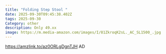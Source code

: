 ```yaml
---
title: "Folding Step Stool "
date: 2025-09-30T09:45:38.402Z
tags: 2025-09-30
Category: other
description: Only 49.xx
image: https://m.media-amazon.com/images/I/81ZkroqK2sL._AC_SL1500_.jpg
---
```

https://amzlink.to/az0ORLgDgnTJH
AD